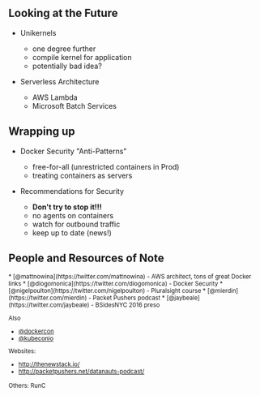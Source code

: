 ## Looking at the Future

* Unikernels
  + one degree further
  + compile kernel for application
  + potentially bad idea?

* Serverless Architecture
  + AWS Lambda
  + Microsoft Batch Services



## Wrapping up

* Docker Security "Anti-Patterns"
  + free-for-all (unrestricted containers in Prod)
  + treating containers as servers

* Recommendations for Security
  + **Don't try to stop it!!!**
  + no agents on containers
  + watch for outbound traffic
  + keep up to date (news!)



## People and Resources of Note

<small>
* [@mattnowina](https://twitter.com/mattnowina) - AWS architect, tons of great Docker links
* [@diogomonica](https://twitter.com/diogomonica) - Docker Security
* [@nigelpoulton](https://twitter.com/nigelpoulton) - Pluralsight course
* [@mierdin](https://twitter.com/mierdin) - Packet Pushers podcast
* [@jaybeale](https://twitter.com/jaybeale) - BSidesNYC 2016 preso

Also
* [@dockercon](https://twitter.com/dockercon)
* [@kubeconio](https://twitter.com/kubeconio)

Websites:
*  http://thenewstack.io/
*  http://packetpushers.net/datanauts-podcast/

Others:
  RunC
</small>
